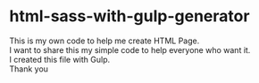 # html-sass-with-gulp-generator
This is my own code to help me create HTML Page. <br>
I want to share this my simple code to help everyone who want it. <br>
I created this file with Gulp. <br>
Thank you
